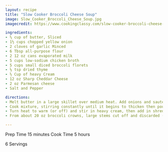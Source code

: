 ```yaml
---
layout: recipe
title: "Slow Cooker Broccoli Cheese Soup"
image: Slow_Cooker_Broccoli_Cheese_Soup.jpg
imagecredit: https://www.cookingclassy.com/slow-cooker-broccoli-cheese-soup/

ingredients:
- ⅓ cup of butter, Sliced
- 1½ cups chopped yellow onion
- 2 cloves of garlic Minced
- 6 Tbsp all-purpose flour
- 2 12 oz cans evaporated milk
- 5 cups low-sodium chicken broth
- 5 cups small diced broccoli florets
- ⅛ tsp dried thyme
- ½ Cup of heavy Cream
- 12 oz Sharp Cheddar Cheese
- 2 oz Parmesan cheese
- Salt and Pepper 

directions:
- Melt butter in a large skillet over medium heat. Add onions and saute until they begin to soften, about 3 - 4 minutes. Add garlic, flour and season lightly with salt and pepper then cook, stirring constantly, 2 minutes. While whisking, slowly pour in evaporated milk (whisk well to smooth).
- Cook mixture, stirring constantly until it begins to thicken then pour into a slow cooker along with chicken broth, diced broccoli and thyme. Cover with lid and cook on low heat for 5 - 6 hours.
- Turn heat to warm (or off) and stir in heavy cream, then add in shredded cheddar cheese and parmesan cheese and stir to blend. Season with salt and pepper to taste and serve warm.
- From about 20 oz broccoli crowns, large stems cut off and discarded (or reserved for another use), florets diced into small pieces.

---
```

Prep Time 15 minutes
Cook Time 5 hours

6 Servings
